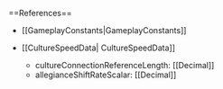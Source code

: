 ==References==
 * [[GameplayConstants|GameplayConstants]]

 * [[CultureSpeedData| CultureSpeedData]]
   * cultureConnectionReferenceLength: [[Decimal]]
   * allegianceShiftRateScalar: [[Decimal]]

